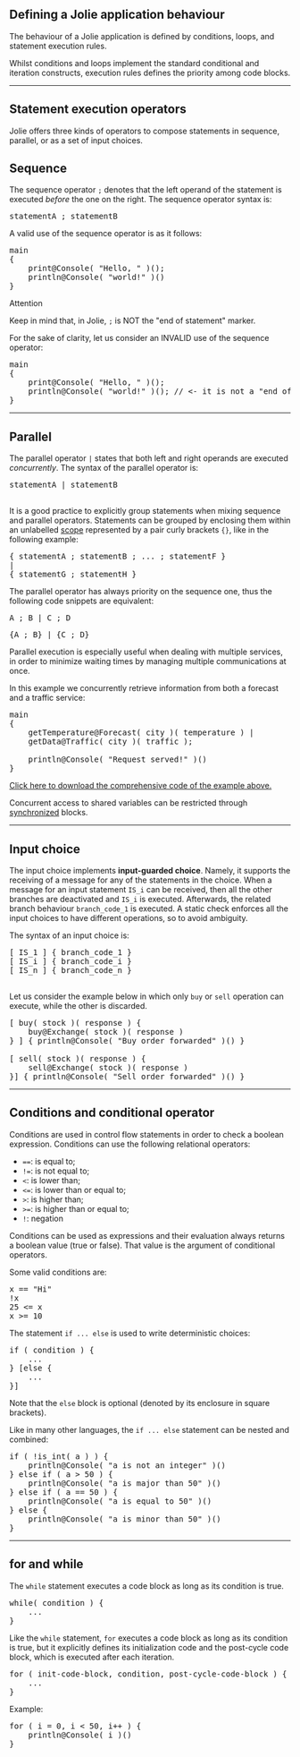 ## Defining a Jolie application behaviour

The behaviour of a Jolie application is defined by conditions, loops, and statement execution rules.

Whilst conditions and loops implement the standard conditional and iteration constructs, execution rules defines the priority among code blocks. 

---

## Statement execution operators

Jolie offers three kinds of operators to compose statements in sequence, parallel, or as a set of input choices.

## Sequence

The sequence operator `;` denotes that the left operand of the statement is executed *before* the one on the right. The sequence operator syntax is:

<pre class="syntax">
statementA ; statementB
</pre>

A valid use of the sequence operator is as it follows:

<pre class="code">
main
{
	print@Console( "Hello, " )();
	println@Console( "world!" )()
}
</pre>

<div class="panel panel-primary">
 	<div class="panel-heading">
  	<p class="panel-title">Attention</p>
  </div>
  <div class="panel-body">
    <p>Keep in mind that, in Jolie, <code>;</code> is NOT the "end of statement" marker.</p>
		For the sake of clarity, let us consider an INVALID use of the sequence operator:
		<pre class="code">
main
{
	print@Console( "Hello, " )();
	println@Console( "world!" )(); // <- it is not a "end of statement" marker
}
</pre>
	</div>
</div>

---

## Parallel

The parallel operator `|` states that both left and right operands are executed *concurrently*. The syntax of the parallel operator is:

<pre class="syntax">
statementA | statementB

</pre>

It is a good practice to explicitly group statements when mixing sequence and parallel operators. Statements can be grouped by enclosing them within an unlabelled [scope](fault_handling/basics.html) represented by a pair curly brackets `{}`, like in the following example:

<pre class="code">
{ statementA ; statementB ; ... ; statementF } 
| 
{ statementG ; statementH }
</pre>

The parallel operator has always priority on the sequence one, thus the following code snippets are equivalent:

<pre class="code">
A ; B | C ; D
</pre>
<pre class="code">
{A ; B} | {C ; D}
</pre>

Parallel execution is especially useful when dealing with multiple services, in order to minimize waiting times by managing multiple communications at once.

In this example we concurrently retrieve information from both a forecast and a traffic service:

<pre class="code">
main
{
	getTemperature@Forecast( city )( temperature ) |
	getData@Traffic( city )( traffic );

	println@Console( "Request served!" )()
}
</pre>

<div class="download"><a href="documentation/basics/code/composing_statements_parallel.zip">Click here to download the comprehensive code of the example above.</a></div>

Concurrent access to shared variables can be restricted through [synchronized](basics/processes.html) blocks.

---

## Input choice

The input choice implements **input-guarded choice**. Namely, it supports the receiving of a message for any of the statements in the choice. When a message for an input statement `IS_i` can be received, then all the other branches are deactivated and `IS_i` is executed. Afterwards, the related branch behaviour `branch_code_1` is executed. A static check enforces all the input choices to have different operations, so to avoid ambiguity.

The syntax of an input choice is:

<pre class="syntax">
[ IS_1 ] { branch_code_1 }
[ IS_i ] { branch_code_i }
[ IS_n ] { branch_code_n }

</pre>

Let us consider the example below in which only `buy` or `sell` operation can execute, while the other is discarded.

<pre class="code">
[ buy( stock )( response ) {
	buy@Exchange( stock )( response )
} ] { println@Console( "Buy order forwarded" )() }

[ sell( stock )( response ) {
	sell@Exchange( stock )( response ) 
}] { println@Console( "Sell order forwarded" )() }
</pre>

---

## Conditions and conditional operator

Conditions are used in control flow statements in order to check a boolean expression. Conditions can use the following relational operators:

- `==`: is equal to;
- `!=`: is not equal to;
- `<`: is lower than;
- `<=`: is lower than or equal to;
- `>`: is higher than;
- `>=`: is higher than or equal to;
- `!`: negation

Conditions can be used as expressions and their evaluation always returns a boolean value (true or false). That value is the argument of conditional operators.

Some valid conditions are:

<pre class="code">
x == "Hi"
!x
25 <= x
x >= 10
</pre>

The statement `if ... else` is used to write deterministic choices:

<pre class="syntax">
if ( condition ) {
	...
} [else {
	...
}]
</pre>

Note that the `else` block is optional (denoted by its enclosure in square brackets).

Like in many other languages, the `if ... else` statement can be nested and combined:

<pre class="code">
if ( !is_int( a ) ) {
	println@Console( "a is not an integer" )()
} else if ( a > 50 ) {
	println@Console( "a is major than 50" )()
} else if ( a == 50 ) {
	println@Console( "a is equal to 50" )()
} else {
	println@Console( "a is minor than 50" )()
}
</pre>

---

## for and while

The `while` statement executes a code block as long as its condition is true.

<pre class="syntax">
while( condition ) {
	...
} 
</pre>

Like the `while` statement, `for` executes a code block as long as its condition is true, but it explicitly defines its initialization code and the post-cycle code block, which is executed after each iteration.

<pre class="syntax">
for ( init-code-block, condition, post-cycle-code-block ) {
	...
}
</pre>

Example:

<pre class="code">
for ( i = 0, i < 50, i++ ) {
	println@Console( i )()
}
</pre>
